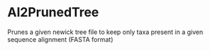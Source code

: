 # Al2PrunedTree
Prunes a given newick tree file to keep only taxa present in a given sequence alignment (FASTA format)
